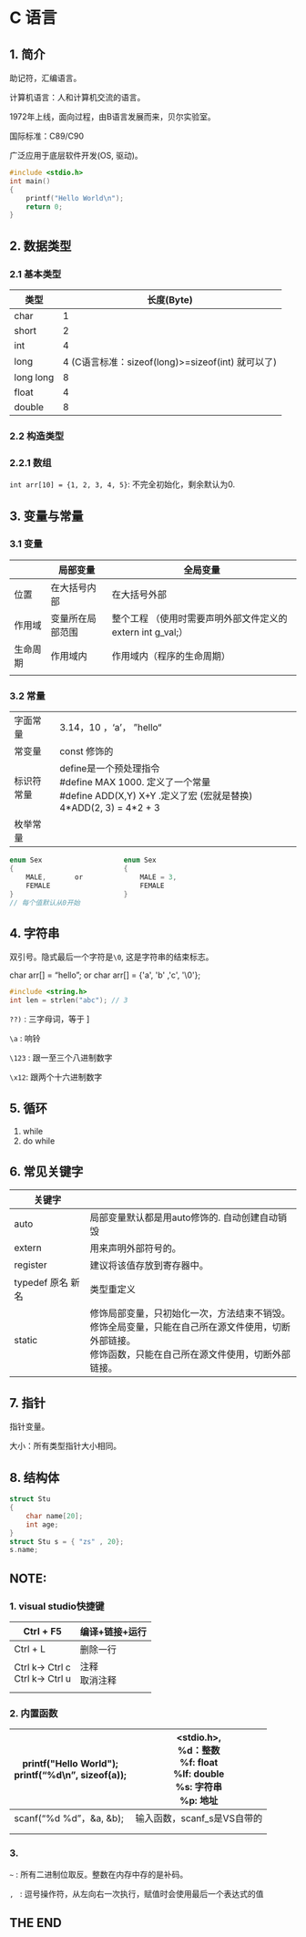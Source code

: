 # C 语言

## 1. 简介

助记符，汇编语言。

计算机语言：人和计算机交流的语言。

1972年上线，面向过程，由B语言发展而来，贝尔实验室。

国际标准：C89/C90

广泛应用于底层软件开发(OS, 驱动)。

```c
#include <stdio.h>
int main()
{
	printf("Hello World\n");
	return 0;
}
```

## 2. 数据类型

### 2.1 基本类型

| 类型	   |长度(Byte)      |
| --------- | ---- |
| char       | 1 |
| short | 2 |
| int  | 4 |
| long      | 4 (C语言标准：sizeof(long)>=sizeof(int) 就可以了) |
| long long | 8 |
| float     | 4 |
| double    | 8 |

### 2.2 构造类型

### 2.2.1 数组

`int arr[10] = {1, 2, 3, 4, 5}`: 不完全初始化，剩余默认为0.

## 3. 变量与常量

### 3.1 变量
|          | 局部变量         | 全局变量                                                   |
| -------- | ---------------- | ---------------------------------------------------------- |
| 位置     | 在大括号内部     | 在大括号外部                                               |
| 作用域   | 变量所在局部范围 | 整个工程 （使用时需要声明外部文件定义的extern int g_val;） |
| 生命周期 | 作用域内         | 作用域内（程序的生命周期）                                 |
|          |                  |                                                            |

### 3.2 常量

|            |                                                              |
| ---------- | ------------------------------------------------------------ |
| 字面常量   | 3.14，10 ，‘a’， ”hello“                                     |
| 常变量     | const 修饰的                                                 |
| 标识符常量 | define是一个预处理指令 <br />#define MAX 1000. 定义了一个常量<br />#define ADD(X,Y) X+Y .定义了宏 (宏就是替换) 4\*ADD(2, 3) = 4\*2 + 3 |
| 枚举常量   |                                                              |

```c
enum Sex					enum Sex         
{							{
	MALE,		or				MALE = 3,
    FEMALE						FEMALE
}							}
// 每个值默认从0开始
```

## 4. 字符串

双引号。隐式最后一个字符是`\0`, 这是字符串的结束标志。

char arr[] = “hello”; or char arr[] = {'a', 'b' ,'c', '\0'};

```c
#include <string.h>
int len = strlen("abc"); // 3
```

`??)` : 三字母词，等于 ]

`\a` : 响铃

`\123` : 跟一至三个八进制数字

`\x12`: 跟两个十六进制数字

## 5. 循环

1. while
2. do while

## 6. 常见关键字

| 关键字            |                                                              |
| ----------------- | ------------------------------------------------------------ |
| auto              | 局部变量默认都是用auto修饰的. 自动创建自动销毁               |
| extern            | 用来声明外部符号的。                                         |
| register          | 建议将该值存放到寄存器中。                                   |
| typedef 原名 新名 | 类型重定义                                                   |
| static            | 修饰局部变量，只初始化一次，方法结束不销毁。<br />修饰全局变量，只能在自己所在源文件使用，切断外部链接。<br />修饰函数，只能在自己所在源文件使用，切断外部链接。 |

## 7. 指针

指针变量。

大小：所有类型指针大小相同。

## 8. 结构体

```c
struct Stu
{
    char name[20];
    int age;
}
struct Stu s = { "zs" , 20};
s.name;
```




## NOTE:

### 1. visual studio快捷键
| Ctrl + F5                            | 编译+链接+运行     |
| ------------------------------------ | ------------------ |
| Ctrl + L                             | 删除一行           |
| Ctrl k-> Ctrl c<br />Ctrl k-> Ctrl u | 注释<br />取消注释 |
|                                      |                    |
### 2. 内置函数
| printf("Hello World");<br />printf(“%d\n”, sizeof(a)); | <stdio.h>, <br />%d：整数<br />%f: float<br />%lf: double<br />%s: 字符串<br />%p: 地址 |
| ------------------------------------------------------ | ------------------------------------------------------------ |
| scanf(“%d %d”，&a, &b);                                | 输入函数，scanf_s是VS自带的                                  |
|                                                        |                                                              |
|                                                        |                                                              |
### 3. 

`~` : 所有二进制位取反。整数在内存中存的是补码。

`, ` : 逗号操作符，从左向右一次执行，赋值时会使用最后一个表达式的值

## THE END
